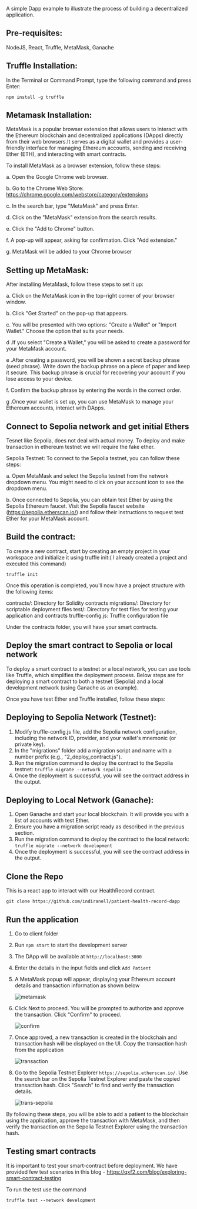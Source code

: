 A simple Dapp example to illustrate the process of building a decentralized application.

## Pre-requisites:

NodeJS, React, Truffle, MetaMask, Ganache

## Truffle Installation:

In the Terminal or Command Prompt, type the following command and press Enter:

`npm install -g truffle`

## Metamask Installation:

MetaMask is a popular browser extension that allows users to interact with the Ethereum blockchain and decentralized applications (DApps) directly from their web browsers.It serves as a digital wallet and provides a user-friendly interface for managing Ethereum accounts, sending and receiving Ether (ETH), and interacting with smart contracts.

To install MetaMask as a browser extension, follow these steps:

a. Open the Google Chrome web browser.

b. Go to the Chrome Web Store: https://chrome.google.com/webstore/category/extensions

c. In the search bar, type "MetaMask" and press Enter.

d. Click on the "MetaMask" extension from the search results.

e. Click the "Add to Chrome" button.

f. A pop-up will appear, asking for confirmation. Click "Add extension."

g. MetaMask will be added to your Chrome browser


## Setting up MetaMask:

After installing MetaMask, follow these steps to set it up:

a. Click on the MetaMask icon in the top-right corner of your browser window.

b. Click "Get Started" on the pop-up that appears.

c. You will be presented with two options: "Create a Wallet" or "Import Wallet." Choose the option that suits your needs.

d .If you select "Create a Wallet," you will be asked to create a password for your MetaMask account.

e .After creating a password, you will be shown a secret backup phrase (seed phrase). Write down the backup phrase on a piece of paper and keep it secure. This backup phrase is crucial for recovering your account if you lose access to your device.

f. Confirm the backup phrase by entering the words in the correct order.

g .Once your wallet is set up, you can use MetaMask to manage your Ethereum accounts, interact with DApps.

## Connect to Sepolia network and get initial Ethers

Tesnet like Sepolia, does not deal with actual money. To deploy and make transaction in ethereum testnet we will require the fake ether.

Sepolia Testnet: To connect to the Sepolia testnet, you can follow these steps:

a. Open MetaMask and select the Sepolia testnet from the network dropdown menu. You might need to click on your account icon to see the dropdown menu.

b. Once connected to Sepolia, you can obtain test Ether by using the Sepolia Ethereum faucet. Visit the Sepolia faucet website (https://sepolia.etherscan.io/) and follow their instructions to request test Ether for your MetaMask account.

## Build the contract:

To create a new contract, start by creating an empty project in your workspace and initialize it using truffle init:( I already created a project and executed this command)

`truffle init`

Once this operation is completed, you'll now have a project structure with the following items:

contracts/: Directory for Solidity contracts
migrations/: Directory for scriptable deployment files
test/: Directory for test files for testing your application and contracts
truffle-config.js: Truffle configuration file

Under the contracts folder, you will have your smart contracts.

## Deploy the smart contract to Sepolia or local network

To deploy a smart contract to a testnet or a local network, you can use tools like Truffle, which simplifies the deployment process. Below steps are for deploying a smart contract to both a testnet (Sepolia) and a local development network (using Ganache as an example).

Once you have test Ether and Truffle installed, follow these steps:

## Deploying to Sepolia Network (Testnet):

1. Modify truffle-config.js file, add the Sepolia network configuration, including the network ID, provider, and your wallet's mnemonic (or private key).
2. In the "migrations" folder add a migration script and name with a number prefix (e.g., "2_deploy_contract.js").
3. Run the migration command to deploy the contract to the Sepolia testnet:
    `truffle migrate --network sepolia`
4. Once the deployment is successful, you will see the contract address in the output.

##  Deploying to Local Network (Ganache):

1. Open Ganache and start your local blockchain. It will provide you with a list of accounts with test Ether.
2. Ensure you have a migration script ready as described in the previous section.
3. Run the migration command to deploy the contract to the local network:
    `truffle migrate --network development`
4. Once the deployment is successful, you will see the contract address in the output.

## Clone the Repo

This is a react app to interact with our HealthRecord contract.

`git clone https://github.com/indiranell/patient-health-record-dapp`

## Run the application

1. Go to client folder
2. Run `npm start` to start the development server 
3. The DApp will be available at `http://localhost:3000`
4. Enter the details in the input fields and click `Add Patient`
5. A MetaMask popup will appear, displaying your Ethereum account details and transaction information as shown below
   
   ![metamask](https://github.com/indiranell/patient-health-record-dapp/assets/22164284/2af8aaaf-3b0c-4739-9160-a97b5ac0099d)
6. Click Next to proceed. You will be prompted to authorize and approve the transaction. Click "Confirm" to proceed.
   
    ![confirm](https://github.com/indiranell/patient-health-record-dapp/assets/22164284/32088f15-aacf-4f7b-bd40-cc4a50968de3)
7. Once approved, a new transaction is created in the blockchain and transaction hash will be displayed on the UI. Copy the transaction hash from the application
    
   ![transaction](https://github.com/indiranell/patient-health-record-dapp/assets/22164284/1eeb4888-7b43-4dbc-b5af-c0785daacec9)
8. Go to the Sepolia Testnet Explorer `https://sepolia.etherscan.io/`. Use the search bar on the Sepolia Testnet Explorer and paste the copied transaction hash. Click "Search" to find and verify the transaction details.
    
   ![trans-sepolia](https://github.com/indiranell/patient-health-record-dapp/assets/22164284/e5c5df6b-c66c-41b1-95a6-55159c75bed5)

By following these steps, you will be able to add a patient to the blockchain using the application, approve the transaction with MetaMask, and then verify the transaction on the Sepolia Testnet Explorer using the transaction hash.

## Testing smart contracts

It is important to test your smart-contract before deployment. We have provided few test scenarios in this blog - https://qxf2.com/blog/exploring-smart-contract-testing

To run the test use the command 

`truffle test --network development`
